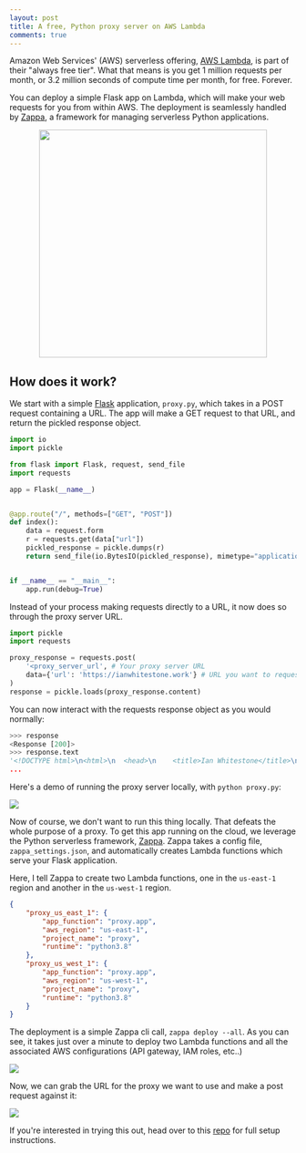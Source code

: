 ```yaml
---
layout: post
title: A free, Python proxy server on AWS Lambda
comments: true
---
```


Amazon Web Services' (AWS) serverless offering, [AWS Lambda](https://aws.amazon.com/lambda/), is part of their "always free tier". What that means is you get 1 million requests per month, or 3.2 million seconds of compute time per month, for free. Forever. 

You can deploy a simple Flask app on Lambda, which will make your web requests for you from within AWS. The deployment is seamlessly handled by [Zappa](https://github.com/Miserlou/Zappa), a framework for managing serverless Python applications.

<p align="center">
    <img src="{{ site.baseurl }}{% link images/free-proxy-server/architecture.png %}" height="400px">
</p>

## How does it work?

We start with a simple [Flask](https://palletsprojects.com/p/flask/) application, `proxy.py`, which takes in a POST request containing a URL. The app will make a GET request to that URL, and return the pickled response object.

```python
import io
import pickle

from flask import Flask, request, send_file
import requests

app = Flask(__name__)


@app.route("/", methods=["GET", "POST"])
def index():
    data = request.form
    r = requests.get(data["url"])
    pickled_response = pickle.dumps(r)
    return send_file(io.BytesIO(pickled_response), mimetype="application/octet-stream")


if __name__ == "__main__":
    app.run(debug=True)
```

Instead of your process making requests directly to a URL, it now does so through the proxy server URL.

```python
import pickle
import requests

proxy_response = requests.post(
    '<proxy_server_url', # Your proxy server URL
    data={'url': 'https://ianwhitestone.work'} # URL you want to request
)
response = pickle.loads(proxy_response.content)
```

You can now interact with the requests response object as you would normally:

```python
>>> response
<Response [200]>
>>> response.text
'<!DOCTYPE html>\n<html>\n  <head>\n    <title>Ian Whitestone</title>\n\n ...
...
```

Here's a demo of running the proxy server locally, with `python proxy.py`:

<img src="{{ site.baseurl }}{% link images/free-proxy-server/local_demo.gif %}">

Now of course, we don't want to run this thing locally. That defeats the whole purpose of a proxy. To get this app running on the cloud, we leverage the Python serverless framework, [Zappa](https://github.com/Miserlou/Zappa). Zappa takes a config file, `zappa_settings.json`, and automatically creates Lambda functions which serve your Flask application.

Here, I tell Zappa to create two Lambda functions, one in the `us-east-1` region and another in the `us-west-1` region.

```json
{
    "proxy_us_east_1": {
        "app_function": "proxy.app",
        "aws_region": "us-east-1",
        "project_name": "proxy",
        "runtime": "python3.8"
    },
    "proxy_us_west_1": {
        "app_function": "proxy.app",
        "aws_region": "us-west-1",
        "project_name": "proxy",
        "runtime": "python3.8"
    }
}
```

The deployment is a simple Zappa cli call, `zappa deploy --all`. As you can see, it takes just over a minute to deploy two Lambda functions and all the associated AWS configurations (API gateway, IAM roles, etc..)

<img src="{{ site.baseurl }}{% link images/free-proxy-server/zappa_deploy_all.png %}">

Now, we can grab the URL for the proxy we want to use and make a post request against it:

<img src="{{ site.baseurl }}{% link images/free-proxy-server/deployed_demo.gif %}">

If you're interested in trying this out, head over to this [repo](https://github.com/ian-whitestone/python-proxy-server) for full setup instructions.